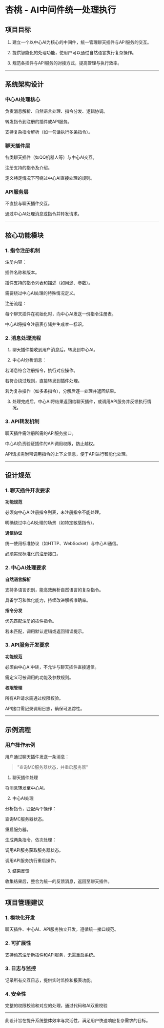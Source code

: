 # 杏桃 - AI中间件统一处理执行

## 项目目标

1. 建立一个以中心AI为核心的中间件，统一管理聊天插件与API服务的交互。


2. 提供智能化的处理功能，使用户可以通过自然语言执行复杂操作。


3. 规范各插件与API服务的对接方式，提高管理与执行效率。


---

## 系统架构设计

### 中心AI处理核心

负责消息解析、自然语言处理、指令分发、逻辑协调。

转发指令到注册的插件或API服务。

支持复杂指令解析（如一句话执行多条指令）。


### 聊天插件层

各类聊天插件（如QQ机器人等）与中心AI交互。

注册支持的指令及介绍。

定义特定情况下可绕过中心AI直接处理的规则。


### API服务层

不直接与聊天插件交互。

通过中心AI处理消息或指令并转发请求。


---

## 核心功能模块

### 1. 指令注册机制

注册内容：

插件名称和版本。

插件支持的指令列表和描述（如用途、参数）。

需要绕过中心AI处理的特殊情况定义。


注册流程：

每个聊天插件在初始化时，向中心AI发送一份指令注册表。

中心AI将指令注册表存储并生成唯一标识。



### 2. 消息处理流程

1. 聊天插件接收到用户消息后，转发到中心AI。


2. 中心AI分析消息：

若消息符合注册指令，执行对应操作。

若符合绕过规则，直接转发到插件处理。

若为复杂操作（如多条指令），分解后逐一处理并返回结果。



3. 处理完成后，中心AI将结果返回给聊天插件，或调用API服务并反馈执行情况。



### 3. API转发机制

聊天插件需注册所需的API服务接口。

中心AI负责验证插件的API调用权限，防止越权。

API请求需附带调用指令的上下文信息，便于API进行智能化处理。

---

## 设计规范

### 1. 聊天插件开发要求

**功能规范**

必须向中心AI注册指令列表，未注册指令不能处理。

明确绕过中心AI处理的场景（如特定敏感指令）。


**通信协议**

统一使用标准协议（如HTTP、WebSocket）与中心AI通信。

必须实现标准化的注册接口。



### 2. 中心AI处理要求

**自然语言解析**

支持多语言识别，能高效解析自然语言的复杂指令。

具备学习和优化能力，持续改进解析准确率。


**指令分发**

优先匹配注册的插件指令。

若未匹配，调用默认逻辑或返回错误提示。



### 3. API服务开发要求

**功能规范**

必须由中心AI中转，不允许与聊天插件直接通信。

需定义可被调用的功能及参数规则。


**权限管理**

所有API请求需通过权限校验。

API接口需记录调用日志，确保可追踪性。


---

## 示例流程

### 用户操作示例

用户通过聊天插件发送一条消息：

> "查询MC服务器状态，并重启服务器"



1. 聊天插件处理

将消息转发至中心AI。



2. 中心AI处理

分析指令，匹配两个操作：

查询MC服务器状态。

重启服务器。


生成两条指令，依次处理：

调用API服务获取服务器状态。

调用API服务执行重启操作。




3. 结果反馈

收集结果后，整合为统一的反馈消息，返回至聊天插件。



---

## 项目管理建议

### 1. 模块化开发

聊天插件、中心AI、API服务独立开发，遵循统一接口规范。



### 2. 可扩展性

支持动态注册新插件和API服务，无需重启系统。



### 3. 日志与监控

记录所有交互日志，提供实时监控和报表功能。



### 4. 安全性

完整的权限校验和对应的处理，通过代码和AI双重校验



---

此设计旨在提升系统整体效率与灵活性，满足用户快速响应复杂需求的目标。
